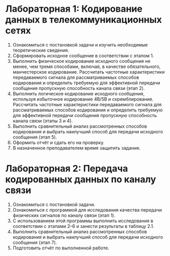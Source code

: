 # Лабораторная 1: Кодирование данных в телекоммуникационных сетях

1. Ознакомиться с постановкой задачи и изучить необходимые теоретические сведения.
2. Сформировать исходное сообщение в соответствии с этапом 1.
3. Выполнить физическое кодирование исходного сообщения не менее, чем тремя способами, включая, в качестве обязательного, манчестерское кодирование. Рассчитать частотные характеристики передаваемого сигнала для рассматриваемых способов кодирования и определить требуемую для эффективной передачи сообщения пропускную способность канала связи (этап 2).
4. Выполнить логическое кодирование исходного сообщения, используя избыточное кодирование 4В/5В и скремблирование. Рассчитать частотные характеристики передаваемого сигнала для рассматриваемых способов кодирования и определить требуемую для эффективной передачи сообщения пропускную способность канала связи (этапы 3 и 4).
5. Выполнить сравнительный анализ рассмотренных способов кодирования и выбрать наилучший способ для передачи исходного сообщения (этап 5).
6. Оформить отчёт и сдать его на проверку.
7. В назначенное преподавателем время защитить задание.

# Лабораторная 2: Передача кодированных данных по каналу связи
1. Ознакомиться с постановкой задачи.
2. Ознакомиться с программой для исследования качества передачи физических сигналов по каналу связи (этап 1).
3. С использованием этой программы выполнить исследования в соответствии с этапами 2–6 и занести результаты в таблицу 2.1.
4. Выполнить сравнительный анализ рассмотренных способов кодирования и выбрать наилучший способ для передачи исходного сообщения (этап 7).
5. Подготовить отчёт по выполненной работе.